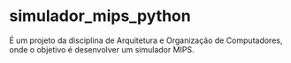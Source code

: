 # simulador_mips_python
É um projeto da disciplina de Arquitetura e Organização de Computadores, onde o objetivo é desenvolver um simulador MIPS.
